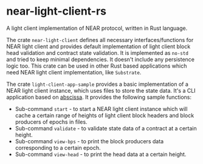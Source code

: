# near-light-client-rs

A light client implementation of NEAR protocol, written in Rust language.

The crate `near-light-client` defines all necessary interfaces/functions for NEAR light client and provides default implementation of light client block head validation and contract state validation. It is implemented as `no-std` and tried to keep minimal dependencies. It doesn't include any persistence logic too. This crate can be used in other Rust based applications which need NEAR light client implementation, like `Substrate`.

The crate `light-client-app-sample` provides a basic implementation of a NEAR light client instance, which uses files to store the state data. It's a CLI application based on [abscissa](https://docs.rs/abscissa/0.7.0/abscissa/). It provides the following sample functions:

* Sub-command `start` - to start a NEAR light client instance which will cache a certain range of heights of light client block headers and block producers of epochs in files.
* Sub-command `validate` - to validate state data of a contract at a certain height.
* Sub-command `view-bps` - to print the block producers data corresponding to a certain epoch.
* Sub-command `view-head` - to print the head data at a certain height.
